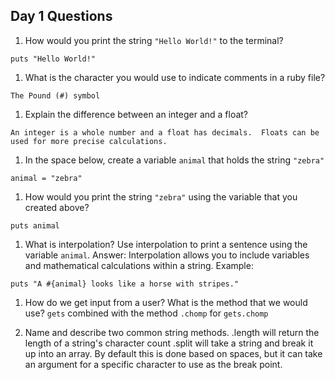 ## Day 1 Questions

1. How would you print the string `"Hello World!"` to the terminal?
```
puts "Hello World!"
```

1. What is the character you would use to indicate comments in a ruby file?
```
The Pound (#) symbol
```

1. Explain the difference between an integer and a float?
```
An integer is a whole number and a float has decimals.  Floats can be used for more precise calculations.
```

1. In the space below, create a variable `animal` that holds the string `"zebra"`
```
animal = "zebra"
```

1. How would you print the string `"zebra"` using the variable that you created above?
```
puts animal
```

1. What is interpolation? Use interpolation to print a sentence using the variable `animal`.
Answer: Interpolation allows you to include variables and mathematical calculations within a string.  Example:
```
puts "A #{animal} looks like a horse with stripes."
```

1. How do we get input from a user? What is the method that we would use?
`gets` combined with the method `.chomp` for `gets.chomp`

1. Name and describe two common string methods.
.length will return the length of a string's character count
.split will take a string and break it up into an array.  By default this is done based on spaces, but it can take an argument for a specific character to use as the break point.
